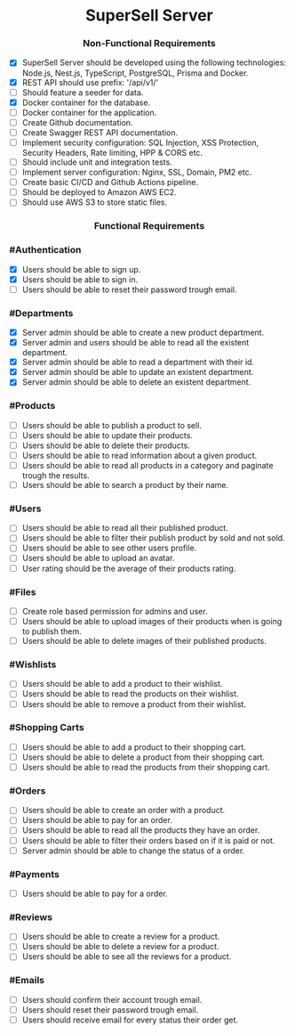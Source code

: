 <h1 align="center"> 
	SuperSell Server
</h1>

<h3 align="center"> 
	Non-Functional Requirements
</h3>

- [x] SuperSell Server should be developed using the following technologies: Node.js, Nest.js, TypeScript, PostgreSQL, Prisma and Docker.
- [x] REST API should use prefix: '/api/v1/'
- [ ] Should feature a seeder for data.
- [x] Docker container for the database.
- [ ] Docker container for the application.
- [ ] Create Github documentation.
- [ ] Create Swagger REST API documentation.
- [ ] Implement security configuration: SQL Injection, XSS Protection, Security Headers, Rate limiting, HPP & CORS etc.
- [ ] Should include unit and integration tests.
- [ ] Implement server configuration: Nginx, SSL, Domain, PM2 etc.
- [ ] Create basic CI/CD and Github Actions pipeline.
- [ ] Should be deployed to Amazon AWS EC2.
- [ ] Should use AWS S3 to store static files.

<h3 align="center"> 
	Functional Requirements
</h3>

### #Authentication

- [x] Users should be able to sign up.
- [x] Users should be able to sign in.
- [ ] Users should be able to reset their password trough email.

### #Departments

- [x] Server admin should be able to create a new product department.
- [x] Server admin and users should be able to read all the existent department.
- [x] Server admin should be able to read a department with their id.
- [x] Server admin should be able to update an existent department.
- [x] Server admin should be able to delete an existent department.

### #Products

- [ ] Users should be able to publish a product to sell.
- [ ] Users should be able to update their products.
- [ ] Users should be able to delete their products.
- [ ] Users should be able to read information about a given product.
- [ ] Users should be able to read all products in a category and paginate trough the results.
- [ ] Users should be able to search a product by their name.

### #Users

- [ ] Users should be able to read all their published product.
- [ ] Users should be able to filter their publish product by sold and not sold.
- [ ] Users should be able to see other users profile.
- [ ] Users should be able to upload an avatar.
- [ ] User rating should be the average of their products rating.

### #Files

- [ ] Create role based permission for admins and user.
- [ ] Users should be able to upload images of their products when is going to publish them.
- [ ] Users should be able to delete images of their published products.

### #Wishlists

- [ ] Users should be able to add a product to their wishlist.
- [ ] Users should be able to read the products on their wishlist.
- [ ] Users should be able to remove a product from their wishlist.

### #Shopping Carts

- [ ] Users should be able to add a product to their shopping cart.
- [ ] Users should be able to delete a product from their shopping cart.
- [ ] Users should be able to read the products from their shopping cart.

### #Orders

- [ ] Users should be able to create an order with a product.
- [ ] Users should be able to pay for an order.
- [ ] Users should be able to read all the products they have an order.
- [ ] Users should be able to filter their orders based on if it is paid or not.
- [ ] Server admin should be able to change the status of a order.

### #Payments

- [ ] Users should be able to pay for a order.

### #Reviews

- [ ] Users should be able to create a review for a product.
- [ ] Users should be able to delete a review for a product.
- [ ] Users should be able to see all the reviews for a product.

### #Emails

- [ ] Users should confirm their account trough email.
- [ ] Users should reset their password trough email.
- [ ] Users should receive email for every status their order get.

